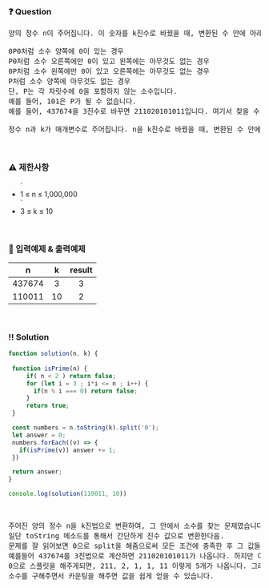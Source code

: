  ### ❓ Question

 <pre>양의 정수 n이 주어집니다. 이 숫자를 k진수로 바꿨을 때, 변환된 수 안에 아래 조건에 맞는 소수(Prime number)가 몇 개인지 알아보려 합니다.

0P0처럼 소수 양쪽에 0이 있는 경우
P0처럼 소수 오른쪽에만 0이 있고 왼쪽에는 아무것도 없는 경우
0P처럼 소수 왼쪽에만 0이 있고 오른쪽에는 아무것도 없는 경우
P처럼 소수 양쪽에 아무것도 없는 경우
단, P는 각 자릿수에 0을 포함하지 않는 소수입니다.
예를 들어, 101은 P가 될 수 없습니다.
예를 들어, 437674을 3진수로 바꾸면 211020101011입니다. 여기서 찾을 수 있는 조건에 맞는 소수는 왼쪽부터 순서대로 211, 2, 11이 있으며, 총 3개입니다. (211, 2, 11을 k진법으로 보았을 때가 아닌, 10진법으로 보았을 때 소수여야 한다는 점에 주의합니다.) 211은 P0 형태에서 찾을 수 있으며, 2는 0P0에서, 11은 0P에서 찾을 수 있습니다.

정수 n과 k가 매개변수로 주어집니다. n을 k진수로 바꿨을 때, 변환된 수 안에서 찾을 수 있는 위 조건에 맞는 소수의 개수를 return 하도록 solution 함수를 완성해 주세요.</pre>
 
<br>

### ⚠️ 제한사항

<ul>
  `<li>1 ≤ n ≤ 1,000,000</li>
  `<li>3 ≤ k ≤ 10</li>
</ul>

<br>

### 🔢 입력예제 & 출력예제

|n|k|result|
|:-:|:-:|:-:|
|437674|3|3|
|110011|10|2|

<br>

 ### ‼️ Solution

 ```javascript
function solution(n, k) {
  
  function isPrime(n) {
      if( n < 2 ) return false;
      for (let i = 3 ; i*i <= n ; i++) {
        if(n % i === 0) return false;
      } 
      return true;
  }

  const numbers = n.toString(k).split('0');
  let answer = 0;
  numbers.forEach((v) => {
    if(isPrime(v)) answer += 1;
  })

  return answer;
}

console.log(solution(110011, 10))
 ```
<br>


<pre>주어진 양의 정수 n을 k진법으로 변환하여, 그 안에서 소수를 찾는 문제였습니다.
일단 toString 메소드를 통해서 간단하게 진수 값으로 변환한다음. 
문제를 잘 읽어보면 0으로 split을 해줌으로써 모든 조건에 충족한 후 그 값들이 소수인지 확인해주면 됩니다.
예를들어 437674를 3진법으로 계산하면 211020101011가 나옵니다. 하지만 여기서 
0으로 스플릿을 해주게되면, 211, 2, 1, 1, 11 이렇게 5개가 나옵니다. 그리고 여기서
소수를 구해주면서 카운팅을 해주면 값을 쉽게 얻을 수 있습니다.</pre>
